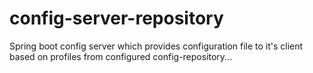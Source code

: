# config-server-repository
Spring boot config server which provides configuration file to it's client based on profiles from configured config-repository...
